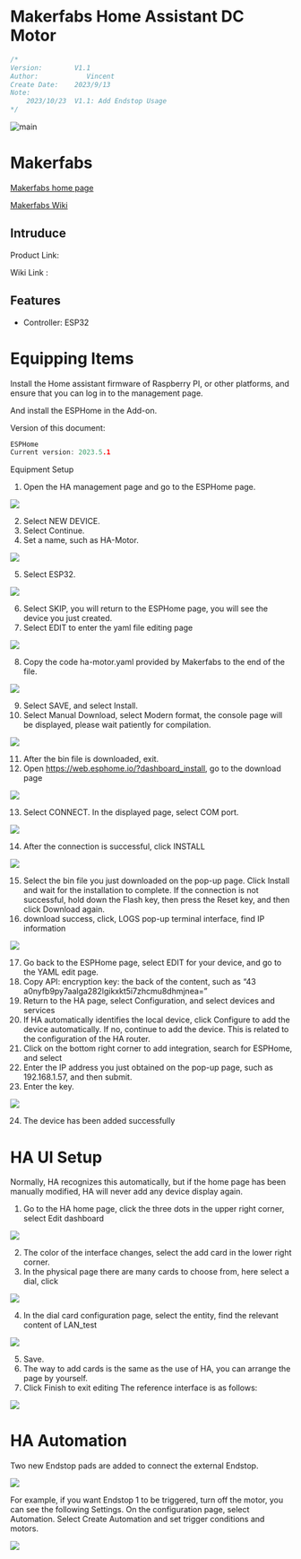 # Makerfabs Home Assistant DC Motor

```c++
/*
Version:        V1.1
Author:            Vincent
Create Date:    2023/9/13
Note:
    2023/10/23  V1.1: Add Endstop Usage
*/
```

![main](md_pic/main.jpg)

# Makerfabs

[Makerfabs home page](https://www.makerfabs.com/)

[Makerfabs Wiki](https://wiki.makerfabs.com/)

## Intruduce

Product Link:

Wiki Link :

## Features

- Controller: ESP32

# Equipping Items
Install the Home assistant firmware of Raspberry PI, or other platforms, and ensure that you can log in to the management page.

And install the ESPHome in the Add-on.

Version of this document:
 
``` c
ESPHome
Current version: 2023.5.1

```


Equipment Setup

1. Open the HA management page and go to the ESPHome page.

![](md_pic/1.jpg)

2. Select NEW DEVICE.
3. Select Continue.
4. Set a name, such as HA-Motor.

![](md_pic/2.jpg)

5. Select ESP32.

![](md_pic/3.jpg)
 
6. Select SKIP, you will return to the ESPHome page, you will see the device you just created.
7. Select EDIT to enter the yaml file editing page

![](md_pic/4.jpg)

8. Copy the code ha-motor.yaml provided by Makerfabs to the end of the file.

![](md_pic/5.jpg)

9. Select SAVE, and select Install.
10. Select Manual Download, select Modern format, the console page will be displayed, please wait patiently for compilation.

![](md_pic/8.jpg)

11. After the bin file is downloaded, exit.
12. Open https://web.esphome.io/?dashboard_install, go to the download page

![](md_pic/9.jpg)

13. Select CONNECT. In the displayed page, select COM port.

![](md_pic/10.jpg)

14. After the connection is successful, click INSTALL

![](md_pic/11.jpg)

15. Select the bin file you just downloaded on the pop-up page. Click Install and wait for the installation to complete. If the connection is not successful, hold down the Flash key, then press the Reset key, and then click Download again.
16. download success, click, LOGS pop-up terminal interface, find IP information

![](md_pic/12.jpg)

17. Go back to the ESPHome page, select EDIT for your device, and go to the YAML edit page.
18. Copy API: encryption key: the back of the content, such as “43 a0nyfb9py7aalga282lgikxkt5i7zhcmu8dhmjnea=”
19. Return to the HA page, select Configuration, and select devices and services
20. If HA automatically identifies the local device, click Configure to add the device automatically. If no, continue to add the device. This is related to the configuration of the HA router.
21. Click on the bottom right corner to add integration, search for ESPHome, and select
22. Enter the IP address you just obtained on the pop-up page, such as 192.168.1.57, and then submit.
23. Enter the key.

![](md_pic/13.jpg)

24. The device has been added successfully



# HA UI Setup

Normally, HA recognizes this automatically, but if the home page has been manually modified, HA will never add any device display again.

1. Go to the HA home page, click the three dots in the upper right corner, select Edit dashboard

![](md_pic/15.jpg)

2. The color of the interface changes, select the add card in the lower right corner.
3. In the physical page there are many cards to choose from, here select a dial, click

![](md_pic/16.jpg)

4. In the dial card configuration page, select the entity, find the relevant content of LAN_test

![](md_pic/17.jpg)

5. Save.
6. The way to add cards is the same as the use of HA, you can arrange the page by yourself.
7. Click Finish to exit editing
The reference interface is as follows:

![](md_pic/21.jpg)


# HA Automation

Two new Endstop pads are added to connect the external Endstop.

![](md_pic/23.jpg)

For example, if you want Endstop 1 to be triggered, turn off the motor, you can see the following Settings.
On the configuration page, select Automation.
Select Create Automation and set trigger conditions and motors.

![](md_pic/22.jpg)

